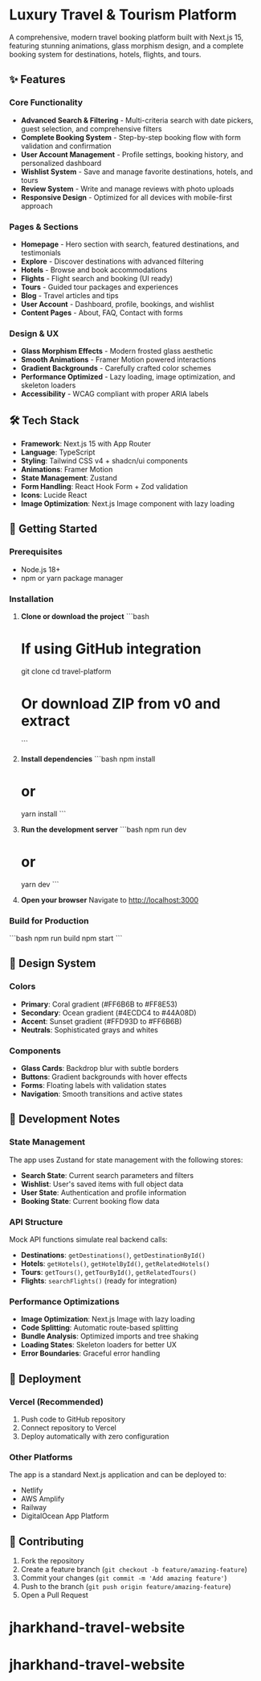 # Luxury Travel & Tourism Platform

A comprehensive, modern travel booking platform built with Next.js 15, featuring stunning animations, glass morphism design, and a complete booking system for destinations, hotels, flights, and tours.

## ✨ Features

### Core Functionality
- **Advanced Search & Filtering** - Multi-criteria search with date pickers, guest selection, and comprehensive filters
- **Complete Booking System** - Step-by-step booking flow with form validation and confirmation
- **User Account Management** - Profile settings, booking history, and personalized dashboard
- **Wishlist System** - Save and manage favorite destinations, hotels, and tours
- **Review System** - Write and manage reviews with photo uploads
- **Responsive Design** - Optimized for all devices with mobile-first approach

### Pages & Sections
- **Homepage** - Hero section with search, featured destinations, and testimonials
- **Explore** - Discover destinations with advanced filtering
- **Hotels** - Browse and book accommodations
- **Flights** - Flight search and booking (UI ready)
- **Tours** - Guided tour packages and experiences
- **Blog** - Travel articles and tips
- **User Account** - Dashboard, profile, bookings, and wishlist
- **Content Pages** - About, FAQ, Contact with forms

### Design & UX
- **Glass Morphism Effects** - Modern frosted glass aesthetic
- **Smooth Animations** - Framer Motion powered interactions
- **Gradient Backgrounds** - Carefully crafted color schemes
- **Performance Optimized** - Lazy loading, image optimization, and skeleton loaders
- **Accessibility** - WCAG compliant with proper ARIA labels

## 🛠 Tech Stack

- **Framework**: Next.js 15 with App Router
- **Language**: TypeScript
- **Styling**: Tailwind CSS v4 + shadcn/ui components
- **Animations**: Framer Motion
- **State Management**: Zustand
- **Form Handling**: React Hook Form + Zod validation
- **Icons**: Lucide React
- **Image Optimization**: Next.js Image component with lazy loading

## 🚀 Getting Started

### Prerequisites
- Node.js 18+ 
- npm or yarn package manager

### Installation

1. **Clone or download the project**
   \`\`\`bash
   # If using GitHub integration
   git clone <your-repo-url>
   cd travel-platform
   
   # Or download ZIP from v0 and extract
   \`\`\`

2. **Install dependencies**
   \`\`\`bash
   npm install
   # or
   yarn install
   \`\`\`

3. **Run the development server**
   \`\`\`bash
   npm run dev
   # or
   yarn dev
   \`\`\`

4. **Open your browser**
   Navigate to [http://localhost:3000](http://localhost:3000)

### Build for Production

\`\`\`bash
npm run build
npm start
\`\`\`


## 🎨 Design System

### Colors
- **Primary**: Coral gradient (#FF6B6B to #FF8E53)
- **Secondary**: Ocean gradient (#4ECDC4 to #44A08D)
- **Accent**: Sunset gradient (#FFD93D to #FF6B6B)
- **Neutrals**: Sophisticated grays and whites


### Components
- **Glass Cards**: Backdrop blur with subtle borders
- **Buttons**: Gradient backgrounds with hover effects
- **Forms**: Floating labels with validation states
- **Navigation**: Smooth transitions and active states

## 🔧 Development Notes

### State Management
The app uses Zustand for state management with the following stores:
- **Search State**: Current search parameters and filters
- **Wishlist**: User's saved items with full object data
- **User State**: Authentication and profile information
- **Booking State**: Current booking flow data

### API Structure
Mock API functions simulate real backend calls:
- **Destinations**: `getDestinations()`, `getDestinationById()`
- **Hotels**: `getHotels()`, `getHotelById()`, `getRelatedHotels()`
- **Tours**: `getTours()`, `getTourById()`, `getRelatedTours()`
- **Flights**: `searchFlights()` (ready for integration)

### Performance Optimizations
- **Image Optimization**: Next.js Image with lazy loading
- **Code Splitting**: Automatic route-based splitting
- **Bundle Analysis**: Optimized imports and tree shaking
- **Loading States**: Skeleton loaders for better UX
- **Error Boundaries**: Graceful error handling

## 🚀 Deployment

### Vercel (Recommended)
1. Push code to GitHub repository
2. Connect repository to Vercel
3. Deploy automatically with zero configuration

### Other Platforms
The app is a standard Next.js application and can be deployed to:
- Netlify
- AWS Amplify
- Railway
- DigitalOcean App Platform

## 🤝 Contributing

1. Fork the repository
2. Create a feature branch (`git checkout -b feature/amazing-feature`)
3. Commit your changes (`git commit -m 'Add amazing feature'`)
4. Push to the branch (`git push origin feature/amazing-feature`)
5. Open a Pull Request

# jharkhand-travel-website
# jharkhand-travel-website
